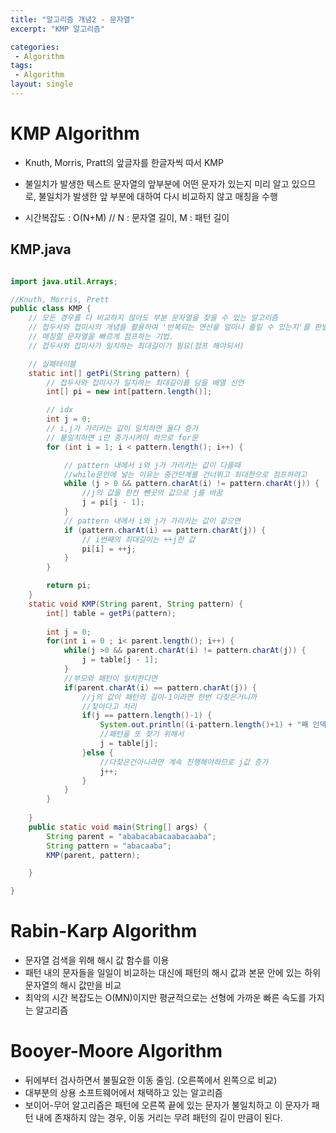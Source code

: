 ```yaml
---
title: "알고리즘 개념2 - 문자열"
excerpt: "KMP 알고리즘"

categories:
 - Algorithm
tags:
 - Algorithm
layout: single
---
```


# KMP Algorithm

- Knuth, Morris, Pratt의 앞글자를 한글자씩 따서 KMP

- 불일치가 발생한 텍스트 문자열의 앞부분에 어떤 문자가 있는지 미리 알고 있으므로, 불일치가 발생한 앞 부분에 대하여 다시 비교하지 않고 매칭을 수행
- 시간복잡도 : O(N+M) // N : 문자열 길이, M : 패턴 길이

## KMP.java

```java

import java.util.Arrays;

//Knuth, Morris, Prett
public class KMP {
	// 모든 경우를 다 비교하지 않아도 부분 문자열을 찾을 수 있는 알고리즘
	// 접두사와 접미사의 개념을 활용하여 '반복되는 연산을 얼마나 줄일 수 있는지'를 판별하여
	// 매칭할 문자열을 빠르게 점프하는 기법.
	// 접두사와 접미사가 일치하는 최대길이가 필요(점프 해야되서)

	// 실패테이블
	static int[] getPi(String pattern) {
		// 접두사와 접미사가 일치하는 최대길이를 담을 배열 선언
		int[] pi = new int[pattern.length()];

		// idx
		int j = 0;
		// i,j가 가리키는 값이 일치하면 둘다 증가
		// 불일치하면 i만 증가시켜야 하므로 for문
		for (int i = 1; i < pattern.length(); i++) {

			// pattern 내에서 i와 j가 가리키는 값이 다를때
			//while문안에 넣는 이유는 중간단계를 건너뛰고 최대한으로 점프하려고
			while (j > 0 && pattern.charAt(i) != pattern.charAt(j)) {
				//j의 값을 한칸 뺀곳의 값으로 j를 바꿈
				j = pi[j - 1];
			}
			// pattern 내에서 i와 j가 가리키는 값이 같으면
			if (pattern.charAt(i) == pattern.charAt(j)) {
				// i번째의 최대길이는 ++j한 값
				pi[i] = ++j;
			}
		}

		return pi;
	}
	static void KMP(String parent, String pattern) {
		int[] table = getPi(pattern);
		
		int j = 0; 
		for(int i = 0 ; i< parent.length(); i++) {
			while(j >0 && parent.charAt(i) != pattern.charAt(j)) {
				j = table[j - 1];
			}
			//부모와 패턴이 일치한다면
			if(parent.charAt(i) == pattern.charAt(j)) {
				//j의 값이 패턴의 길이-1이라면 한번 다찾은거니까
				//찾아다고 처리
				if(j == pattern.length()-1) {
					System.out.println((i-pattern.length()+1) + "째 인덱스에서 찾음" );
					//패턴을 또 찾기 위해서
					j = table[j];
				}else {
					//다찾은건아니라면 계속 진행해야하므로 j값 증가
					j++;
				}
			}
		}
		
	}
	public static void main(String[] args) {
		String parent = "ababacabacaabacaaba";
		String pattern = "abacaaba";
		KMP(parent, pattern);

	}

}
```



# Rabin-Karp Algorithm

- 문자열 검색을 위해 해시 값 함수를 이용
- 패턴 내의 문자들을 일일이 비교하는 대신에 패턴의 해시 값과 본문 안에 있는 하위 문자열의 해시 값만을 비교
- 최악의 시간 복잡도는 O(MN)이지만 평균적으로는 선형에 가까운 빠른 속도를 가지는 알고리즘

# Booyer-Moore Algorithm

- 뒤에부터 검사하면서 불필요한 이동 줄임. (오른쪽에서 왼쪽으로 비교)
- 대부분의 상용 소프트웨어에서 채택하고 있는 알고리즘
- 보이어-무어 알고리즘은 패턴에 오른쪽 끝에 있는 문자가 불일치하고 이 문자가 패턴 내에 존재하지 않는 경우, 이동 거리는 무려 패턴의 길이 만큼이 된다.